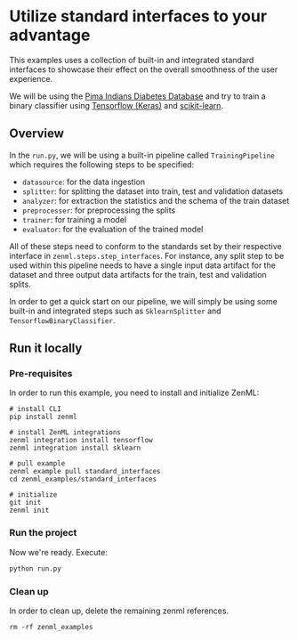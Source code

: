 # Utilize standard interfaces to your advantage

This examples uses a collection of built-in and integrated standard interfaces to showcase their effect
on the overall smoothness of the user experience.

We will be using the [Pima Indians Diabetes Database](https://www.kaggle.com/uciml/pima-indians-diabetes-database?select=diabetes.csv) 
and try to train a binary classifier using [Tensorflow (Keras)](https://www.tensorflow.org/) and [scikit-learn](https://scikit-learn.org/).

## Overview

In the `run.py`, we will be using a built-in pipeline called `TrainingPipeline` which requires the following steps 
to be specified:

- `datasource`: for the data ingestion 
- `splitter`: for splitting the dataset into train, test and validation datasets
- `analyzer`: for extraction the statistics and the schema of the train dataset
- `preprocesser`: for preprocessing the splits
- `trainer`: for training a model 
- `evaluator`: for the evaluation of the trained model

All of these steps need to conform to the standards set by their respective interface in `zenml.steps.step_interfaces`. 
For instance, any split step to be used within this pipeline needs to have a single input data artifact for the dataset 
and three output data artifacts for the train, test and validation splits. 

In order to get a quick start on our pipeline, we will simply be using some built-in and integrated steps such 
as `SklearnSplitter` and `TensorflowBinaryClassifier`.

## Run it locally

### Pre-requisites
In order to run this example, you need to install and initialize ZenML:

```shell
# install CLI
pip install zenml

# install ZenML integrations
zenml integration install tensorflow
zenml integration install sklearn

# pull example
zenml example pull standard_interfaces
cd zenml_examples/standard_interfaces

# initialize
git init
zenml init
```

### Run the project
Now we're ready. Execute:

```bash
python run.py
```

### Clean up
In order to clean up, delete the remaining zenml references.

```shell
rm -rf zenml_examples
```
